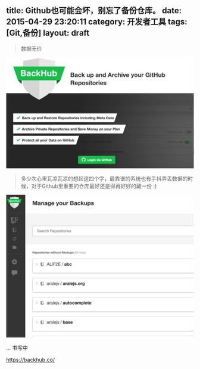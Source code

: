 title: Github也可能会坏，别忘了备份仓库。
date: 2015-04-29 23:20:11
category: 开发者工具
tags: [Git,备份]
layout: draft
---

<blockquote class="blockquote-center">数据无价</blockquote>


<!-- <img src="/statics/back-your-github-1.png" class="full-image" /> -->
![](/statics/back-your-github-1.png)



> 多少次心里瓦凉瓦凉的想起这四个字，最靠谱的系统也有手抖弄丢数据的时候，对于Github里重要的仓库最好还是得再好好的藏一份 :)

<!--more-->

![](/statics/back-your-github-2.png)

... 书写中



https://backhub.co/